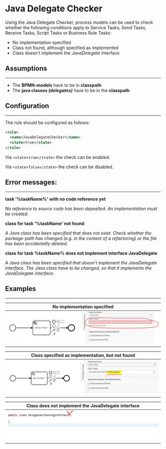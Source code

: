 Java Delegate Checker
=================================
Using the Java Delegate Checker, process models can be used to check whether the following conditions apply to 
Service Tasks, Send Tasks, Receive Tasks, Script Tasks or Business Rule Tasks:
- No implementation specified
- Class not found, although specified as implemented
- Class doesn't implement the *JavaDelegate* interface

## Assumptions
----------------------------------------------
- The **BPMN-models** have to be in **classpath**
- The **java classes _(delegates)_** have to be in the **classpath**

## Configuration
------------------------------------------
The rule should be configured as follows:
```xml
<rule>
  <name>JavaDelegateChecker</name>
  <state>true</state>
</rule>
```

Via `<state>true</state>` the check can be enabled.

Via `<state>false</state>` the check can be disabled.

## Error messages:
-----------------------------------------
**task '%taskName%' with no code reference yet**

_No reference to source code has been deposited. An implementation must be created._

**class for task '%taskName' not found**

_A Java class has been specified that does not exist. Check whether the package-path has changed (e.g. in the context of a refactoring) or the file has been accidentally deleted._

**class for task %taskName% does not implement interface JavaDelegate**

_A Java class has been specified that doesn't implement the JavaDelegate interface. The Java class have to be changed, so that it implements the JavaDelegate interface._

## Examples
----------------------------------------

| **No implementation specified**                                                                        | 
|:------------------------------------------------------------------------------------------------------:| 
|![No value in JavaClass](img/JavaDelegateChecker_NoImplementation.PNG "No implementation specified")    |
| |

| **Class specified as implementation, but not found**                                                   |
|:------------------------------------------------------------------------------------------------------:| 
| ![Missing java class](img/JavaDelegateChecker_NoClass.PNG "Class not found")                           |
| |

| **Class does not implement the JavaDelegate interface**                                                |
|:------------------------------------------------------------------------------------------------------:| 
![Doesn't implement javaDelegate interface](img/JavaDelegateChecker_NoInterface.PNG "No interface")      |
